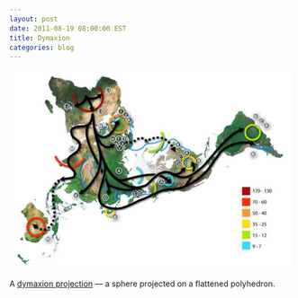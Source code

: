 ```yaml
---
layout: post
date: 2011-08-19 08:00:00 EST
title: Dymaxion
categories: blog
---
```


<a href="http://en.wikipedia.org/wiki/Dymaxion_map"><img src="/images/post-images/dymaxion.jpg"/></a>

A [dymaxion projection](http://en.wikipedia.org/wiki/Dymaxion_map) &mdash; a sphere projected on a flattened polyhedron.
